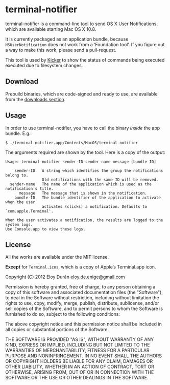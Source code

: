 # terminal-notifier

terminal-notifier is a command-line tool to send OS X User Notifications, which
are available starting Mac OS X 10.8.

It is currently packaged as an application bundle, because `NSUserNotification`
does not work from a ‘Foundation tool’. If you figure out a way to make this
work, please send a pull-request.

This tool is used by [Kicker](https://github.com/alloy/kicker) to show the
status of commands being executed executed due to filesystem changes.


## Download

Prebuild binaries, which are code-signed and ready to use, are available from
the [downloads section](https://github.com/alloy/terminal-notifier/downloads).


## Usage

In order to use terminal-notifier, you have to call the binary _inside_ the app
bundle. E.g.:

```
$ ./terminal-notifier.app/Contents/MacOS/terminal-notifier
```

The arguments required are shown by the tool. Here is a copy of the output:

```
Usage: terminal-notifier sender-ID sender-name message [bundle-ID]

    sender-ID   A string which identifies the group the notifications belong to.
                Old notifications with the same ID will be removed.
  sender-name   The name of the application which is used as the notification’s title.
      message   The message that is shown in the notification.
    bundle-ID   The bundle identifier of the application to activate when the user
                activates (clicks) a notification. Defaults to `com.apple.Terminal'.

When the user activates a notification, the results are logged to the system logs.
Use Console.app to view these logs.
```


## License

All the works are available under the MIT license.

**Except** for `Terminal.icns`, which is a copy of Apple’s Terminal.app icon.

Copyright (C) 2012 Eloy Durán <eloy.de.enige@gmail.com>

Permission is hereby granted, free of charge, to any person obtaining a copy of
this software and associated documentation files (the "Software"), to deal in
the Software without restriction, including without limitation the rights to
use, copy, modify, merge, publish, distribute, sublicense, and/or sell copies
of the Software, and to permit persons to whom the Software is furnished to do
so, subject to the following conditions:

The above copyright notice and this permission notice shall be included in all
copies or substantial portions of the Software.

THE SOFTWARE IS PROVIDED "AS IS", WITHOUT WARRANTY OF ANY KIND, EXPRESS OR
IMPLIED, INCLUDING BUT NOT LIMITED TO THE WARRANTIES OF MERCHANTABILITY,
FITNESS FOR A PARTICULAR PURPOSE AND NONINFRINGEMENT. IN NO EVENT SHALL THE
AUTHORS OR COPYRIGHT HOLDERS BE LIABLE FOR ANY CLAIM, DAMAGES OR OTHER
LIABILITY, WHETHER IN AN ACTION OF CONTRACT, TORT OR OTHERWISE, ARISING FROM,
OUT OF OR IN CONNECTION WITH THE SOFTWARE OR THE USE OR OTHER DEALINGS IN THE
SOFTWARE.
